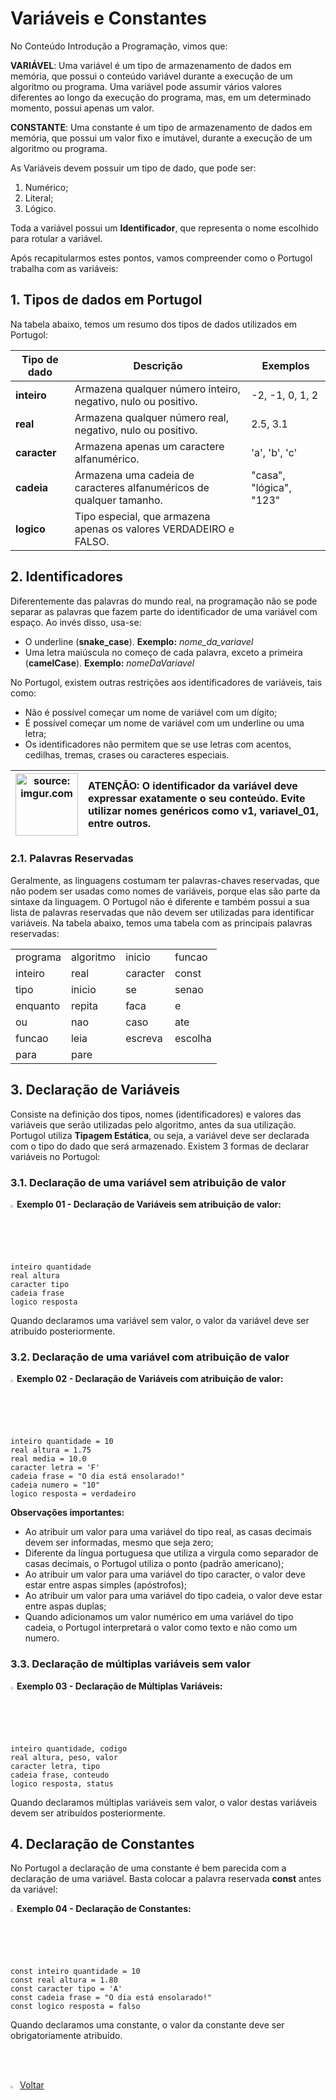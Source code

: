<h1>Variáveis e Constantes</h1>



No Conteúdo Introdução a Programação, vimos que:

**VARIÁVEL**: Uma variável é um tipo de armazenamento de dados em memória, que possui o conteúdo variável durante a execução de um algoritmo ou programa. Uma variável pode assumir vários valores diferentes ao longo da execução do programa, mas, em um determinado momento, possui apenas um valor. 

**CONSTANTE**: Uma constante é um tipo de armazenamento de dados em memória, que possui um valor fixo e imutável, durante a execução de um algoritmo ou programa.

As Variáveis devem possuir um tipo de dado, que pode ser:

1. Numérico;
2. Literal;
3. Lógico.

Toda a variável possui um **Identificador**, que representa o nome escolhido para rotular a variável.

Após recapitularmos estes pontos, vamos compreender como o Portugol trabalha com as variáveis:

<h2>1. Tipos de dados em Portugol</h2>

Na tabela abaixo, temos um resumo dos tipos de dados utilizados em Portugol:

| Tipo de dado | Descrição                                                    | Exemplos                |
| ------------ | ------------------------------------------------------------ | ----------------------- |
| **inteiro**  | Armazena qualquer número inteiro, negativo, nulo ou positivo. | -2, -1, 0, 1, 2         |
| **real**     | Armazena qualquer número real, negativo, nulo ou positivo.   | 2.5, 3.1                |
| **caracter** | Armazena apenas um caractere alfanumérico.                   | 'a', 'b', 'c'           |
| **cadeia**   | Armazena uma cadeia de caracteres alfanuméricos de qualquer tamanho. | "casa", "lógica", "123" |
| **logico**   | Tipo especial, que armazena apenas os valores VERDADEIRO e FALSO. |                         |



<h2>2. Identificadores</h2>

Diferentemente das palavras do mundo real, na programação não se pode separar as palavras que fazem parte do        identificador de uma variável com espaço. Ao invés disso, usa-se:

- O underline (**snake_case**). **Exemplo:** *nome_da_variavel*
- Uma letra maiúscula no começo de cada palavra, exceto a primeira (**camelCase**). **Exemplo:** *nomeDaVariavel*

No Portugol, existem outras restrições aos identificadores de variáveis, tais como:

- Não é possível começar um nome de variável com um dígito;
- É possível começar um nome de variável com um underline ou uma letra;
- Os identificadores não permitem que se use letras com acentos, cedilhas, tremas, crases ou caracteres especiais.

| <img src="https://i.imgur.com/hOgWvSc.png" title="source: imgur.com" width="100px"/> | <div align="left"> **ATENÇÃO:** O identificador da variável deve expressar exatamente o seu conteúdo. Evite utilizar nomes genéricos como v1, variavel_01, entre outros.</div> |
| ------------------------------------------------------------ | ------------------------------------------------------------ |



<h3>2.1. Palavras Reservadas</h3>

Geralmente, as linguagens costumam ter palavras-chaves reservadas, que não podem ser usadas como nomes de variáveis, porque elas são parte da sintaxe da linguagem. O Portugol não é diferente e também possui a sua lista de palavras reservadas que não devem ser utilizadas para identificar variáveis. Na tabela abaixo, temos uma tabela com as principais palavras reservadas:

<table>
	<tr>
		<td>programa</td>
		<td>algoritmo</td>
		<td>inicio</td>
		<td>funcao</td>
	</tr>
	<tr>
		<td>inteiro</td>
		<td>real</td>
		<td>caracter</td>
		<td>const</td>
	</tr>
	<tr>
		<td>tipo</td>
		<td>inicio</td>
		<td>se</td>
		<td>senao</td>
	</tr>
	<tr>
		<td>enquanto</td>
		<td>repita</td>
		<td>faca</td>
		<td>e</td>
	</tr>
	<tr>
		<td>ou</td>
		<td>nao</td>
		<td>caso</td>
		<td>ate</td>
	</tr>
	<tr>
		<td>funcao</td>
		<td>leia</td>
		<td>escreva</td>
		<td>escolha</td>
	</tr>
	<tr>
		<td>para</td>
		<td>pare</td>
		<td></td>
		<td></td>
	</tr>
</table>


<h2>3. Declaração de Variáveis</h2>

Consiste na definição dos tipos, nomes (identificadores) e valores das variáveis que serão utilizadas pelo algoritmo, antes da sua utilização. Portugol utiliza **Tipagem Estática**, ou seja, a variável deve ser declarada com o tipo do dado que será armazenado. Existem 3 formas de declarar variáveis no Portugol:

<h3>3.1. Declaração de uma variável sem atribuição de valor</h3>

<img src="https://i.imgur.com/84jPbK6.png" title="source: imgur.com" width="2%"/>**Exemplo 01 - Declaração de Variáveis sem atribuição de valor:** 

```pseudocode
inteiro quantidade
real altura 
caracter tipo
cadeia frase
logico resposta
```

Quando declaramos uma variável sem valor, o valor da variável deve ser atribuído posteriormente.

<h3>3.2. Declaração de uma variável com atribuição de valor</h3>

<img src="https://i.imgur.com/84jPbK6.png" title="source: imgur.com" width="2%"/>**Exemplo 02 - Declaração de Variáveis com atribuição de valor:** 

```pseudocode
inteiro quantidade = 10
real altura = 1.75
real media = 10.0
caracter letra = 'F'
cadeia frase = "O dia está ensolarado!"
cadeia numero = "10"
logico resposta = verdadeiro
```

**Observações importantes:**

- Ao atribuir um valor para uma variável do tipo real, as casas decimais devem ser informadas, mesmo que seja zero;
- Diferente da língua portuguesa que utiliza a virgula como separador de casas decimais, o Portugol utiliza o ponto (padrão americano);
- Ao atribuir um valor para uma variável do tipo caracter, o valor deve estar entre aspas simples (apóstrofos);
- Ao atribuir um valor para uma variável do tipo cadeia, o valor deve estar entre aspas duplas;
- Quando adicionamos um valor numérico em uma variável do tipo cadeia, o Portugol interpretará o valor como texto e não como um numero.

<h3>3.3. Declaração de múltiplas variáveis sem valor</h3>

<img src="https://i.imgur.com/84jPbK6.png" title="source: imgur.com" width="2%"/>**Exemplo 03 - Declaração de Múltiplas Variáveis:** 

```pseudocode
inteiro quantidade, codigo
real altura, peso, valor 
caracter letra, tipo
cadeia frase, conteudo
logico resposta, status
```

Quando declaramos múltiplas variáveis sem valor, o valor destas variáveis devem ser atribuídos posteriormente.

<h2>4. Declaração de Constantes</h2>

No Portugol a declaração de uma constante é bem parecida com a declaração de uma variável. Basta colocar a palavra reservada **const** antes da variável:      

<img src="https://i.imgur.com/84jPbK6.png" title="source: imgur.com" width="2%"/>**Exemplo 04 - Declaração de Constantes:** 

```pseudocode
const inteiro quantidade = 10
const real altura = 1.80
const caracter tipo = 'A'
const cadeia frase = "O dia está ensolarado!"
const logico resposta = falso
```

Quando declaramos uma constante, o valor da constante deve ser obrigatoriamente atribuído.

<br /><br />

<div align="left"><a href="README.md"><img src="https://i.imgur.com/XMgF3gl.png" title="source: imgur.com" width="3%"/>Voltar</a></div>
